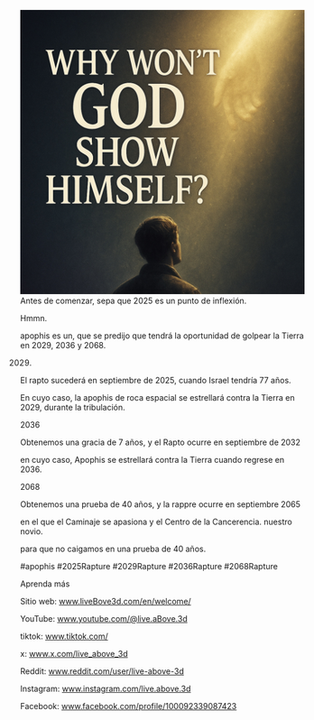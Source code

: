 ![Video cover image](../cover.jpeg)
Antes de comenzar, sepa que 2025 es un punto de inflexión.

Hmmn.

apophis es un, que se predijo que tendrá la oportunidad de golpear la Tierra en 2029, 2036 y 2068.

2029.

El rapto sucederá en septiembre de 2025, cuando Israel tendría 77 años.

En cuyo caso, la apophis de roca espacial se estrellará contra la Tierra en 2029, durante la tribulación.

2036

Obtenemos una gracia de 7 años, y el Rapto ocurre en septiembre de 2032

en cuyo caso, Apophis se estrellará contra la Tierra cuando regrese en 2036.

2068

Obtenemos una prueba de 40 años, y la rappre ocurre en septiembre 2065

en el que el Caminaje se apasiona y el Centro de la Cancerencia. nuestro novio.

para que no caigamos en una prueba de 40 años.

#apophis #2025Rapture #2029Rapture #2036Rapture #2068Rapture


Aprenda más


Sitio web: www.liveBove3d.com/en/welcome/

YouTube: www.youtube.com/@live.aBove.3d

tiktok: www.tiktok.com/

x: www.x.com/live_above_3d

Reddit: www.reddit.com/user/live-above-3d

Instagram: www.instagram.com/live.above.3d

Facebook: www.facebook.com/profile/100092339087423
